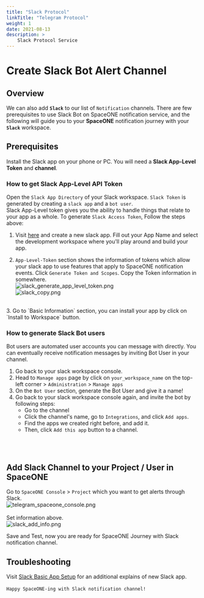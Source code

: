```yaml
---
title: "Slack Protocol"
linkTitle: "Telegram Protocol"
weight: 1
date: 2021-08-13
description: >
    Slack Protocol Service
---
```


# Create Slack Bot Alert Channel

## Overview

We can also add **`Slack`** to our list of `Notification` channels. There are few prerequisites to use Slack Bot on SpaceONE notification service, and the following will guide you to your **SpaceONE** notification journey with your **`Slack`** workspace. 
<br>

## Prerequisites
Install the Slack app on your phone or PC. You will need a **Slack App-Level Token** and **channel**. 
<br>

### How to get Slack App-Level API Token
Open the   `Slack App Directory` of your Slack workspace. 
`Slack Token` is generated by creating a `slack app` and a `bot user`. <br>
Slack App-Level token gives you the ability to handle things that relate to your app as a whole. To generate `Slack Access Token`, Follow the steps above: <br>
1. Visit [here](https://api.slack.com/apps) and create a new slack app. Fill out your App Name and select the development workspace where you'll play around and build your app.

2. `App-Level-Token` section shows the information of tokens which allow your slack app to use features that apply to SpaceONE notification events. Click `Generate Token and Scopes`. Copy the Token information in somewhere. <br>
![slack_generate_app_level_token.png](/docs/using_spaceone_console/user_guide/notification/notification_img/slack_generate_app_level_token.png) <br>
![slack_copy.png](/docs/content/en/docs/using_spaceone_console/user_guide/notification/notification_img/slack_copy_app_token.png)

<br>
3. Go to `Basic Information` section, you can install your app by click on `Install to Workspace` button.  

### How to generate Slack Bot users
Bot users are automated user accounts you can message with directly. You can eventually receive notification messages by inviting Bot User in your channel. 
<br>
1. Go back to your slack workspace console. 
2. Head to  `Manage apps` page by click on `your_workspace_name` on the top-left corner > `Administration` > `Manage apps`
3. On the `Bot User` section, generate the Bot User and give it a name!
4. Go back to your slack workspace console again, and invite the bot by following steps:
    - Go to the channel
    - Click the channel's name, go to `Integrations`, and click `Add apps`.
    - Find the apps we created right before, and add it.
    - Then, click `Add this app` button to a channel.

<br>
<br>

## Add Slack Channel to your Project / User in SpaceONE 
Go to `SpaceONE Console` > `Project` which you want to get alerts through Slack. 
<br>
![telegram_spaceone_console.png](/docs/using_spaceone_console/user_guide/notification/notification_img/telegram_spaceone_consol.png) <br>
<br>
Set information above.
<br>
![slack_add_info.png](/docs/using_spaceone_console/user_guide/notification/notification_img/slack_add_info.png)

Save and Test, now you are ready for SpaceONE Journey with Slack notification channel.


## Troubleshooting <br>


Visit [Slack Basic App Setup](https://api.slack.com/authentication/basics#installing) for an additional explains of new Slack app. 
<br><br>
`Happy SpaceONE-ing with Slack notification channel!`
